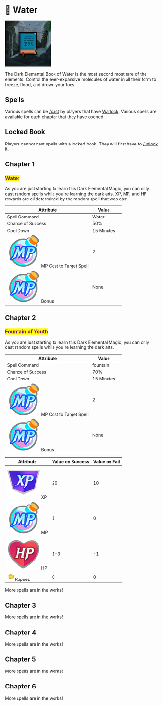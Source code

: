 # 🌊 Water

![Air Book #17142](../../.gitbook/assets/17142.png)

The Dark Elemental Book of Water is the most second most rare of the elements. Control the ever-expansive molecules of water in all their form to freeze, flood, and drown your foes.

## Spells

Various spells can be [/cast](../../discord-bot/cast.md) by players that have [Warlock](../villains/warlocks/). Various spells are available for each chapter that they have opened.

## Locked Book

Players cannot cast spells with a locked book. They will first have to [/unlock](../../discord-bot/unlock.md) it.

## Chapter 1

### <mark style="color:purple;">Water</mark>

As you are just starting to learn this Dark Elemental Magic, you can only cast random spells while you're learning the dark arts. XP, MP, and HP rewards are all determined by the random spell that was cast.

<table><thead><tr><th>Attribute</th><th>Value</th><th data-hidden></th></tr></thead><tbody><tr><td>Spell Command</td><td>Water</td><td></td></tr><tr><td>Chance of Success</td><td>50%</td><td></td></tr><tr><td>Cool Down</td><td>15 Minutes</td><td></td></tr><tr><td><img src="../../.gitbook/assets/MP-Discord.png" alt="" data-size="line"> MP Cost to Target Spell</td><td>2</td><td></td></tr><tr><td><img src="../../.gitbook/assets/MP-Discord.png" alt="" data-size="line"> Bonus</td><td>None</td><td></td></tr></tbody></table>

## Chapter 2

### <mark style="color:purple;">Fountain of Youth</mark>

As you are just starting to learn this Dark Elemental Magic, you can only cast random spells while you're learning the dark arts.

<table><thead><tr><th>Attribute</th><th>Value</th><th data-hidden></th></tr></thead><tbody><tr><td>Spell Command</td><td>fountain</td><td></td></tr><tr><td>Chance of Success</td><td>70%</td><td></td></tr><tr><td>Cool Down</td><td>15 Minutes</td><td></td></tr><tr><td><img src="../../.gitbook/assets/MP-Discord.png" alt="" data-size="line"> MP Cost to Target Spell</td><td>2</td><td></td></tr><tr><td><img src="../../.gitbook/assets/MP-Discord.png" alt="" data-size="line"> Bonus</td><td>None</td><td></td></tr></tbody></table>



| Attribute                                                                   | Value on Success | Value on Fail |
| --------------------------------------------------------------------------- | ---------------- | ------------- |
| <img src="../../.gitbook/assets/XP-Discord.png" alt="" data-size="line"> XP | 20               | 10            |
| <img src="../../.gitbook/assets/MP-Discord.png" alt="" data-size="line"> MP | 1                | 0             |
| <img src="../../.gitbook/assets/HP-discord.png" alt="" data-size="line"> HP | 1-3              | -1            |
| ![](../../.gitbook/assets/Rupeez-micro.png)Rupeez                           | 0                | 0             |

More spells are in the works!

## Chapter 3

More spells are in the works!

## Chapter 4

More spells are in the works!

## Chapter 5

More spells are in the works!

## Chapter 6

More spells are in the works!

